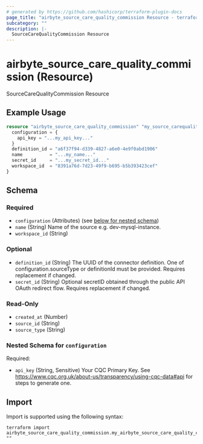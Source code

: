 ```yaml
---
# generated by https://github.com/hashicorp/terraform-plugin-docs
page_title: "airbyte_source_care_quality_commission Resource - terraform-provider-airbyte"
subcategory: ""
description: |-
  SourceCareQualityCommission Resource
---
```


# airbyte_source_care_quality_commission (Resource)

SourceCareQualityCommission Resource

## Example Usage

```terraform
resource "airbyte_source_care_quality_commission" "my_source_carequalitycommission" {
  configuration = {
    api_key = "...my_api_key..."
  }
  definition_id = "a6f37f94-d339-4827-a6e0-4e9f0abd1906"
  name          = "...my_name..."
  secret_id     = "...my_secret_id..."
  workspace_id  = "8391a76d-7d23-49f9-b695-b5b393423cef"
}
```

<!-- schema generated by tfplugindocs -->
## Schema

### Required

- `configuration` (Attributes) (see [below for nested schema](#nestedatt--configuration))
- `name` (String) Name of the source e.g. dev-mysql-instance.
- `workspace_id` (String)

### Optional

- `definition_id` (String) The UUID of the connector definition. One of configuration.sourceType or definitionId must be provided. Requires replacement if changed.
- `secret_id` (String) Optional secretID obtained through the public API OAuth redirect flow. Requires replacement if changed.

### Read-Only

- `created_at` (Number)
- `source_id` (String)
- `source_type` (String)

<a id="nestedatt--configuration"></a>
### Nested Schema for `configuration`

Required:

- `api_key` (String, Sensitive) Your CQC Primary Key. See https://www.cqc.org.uk/about-us/transparency/using-cqc-data#api for steps to generate one.

## Import

Import is supported using the following syntax:

```shell
terraform import airbyte_source_care_quality_commission.my_airbyte_source_care_quality_commission ""
```

